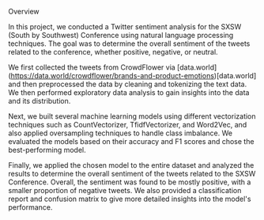 Overview

In this project, we conducted a Twitter sentiment analysis for the SXSW (South by Southwest) Conference using natural language processing techniques. The goal was to determine the overall sentiment of the tweets related to the conference, whether positive, negative, or neutral.

We first collected the tweets from  CrowdFlower via [data.world] (https://data.world/crowdflower/brands-and-product-emotions)[data.world] and then preprocessed the data by cleaning and tokenizing the text data. We then performed exploratory data analysis to gain insights into the data and its distribution.

Next, we built several machine learning models using different vectorization techniques such as CountVectorizer, TfidfVectorizer, and Word2Vec, and also applied oversampling techniques to handle class imbalance. We evaluated the models based on their accuracy and F1 scores and chose the best-performing model.

Finally, we applied the chosen model to the entire dataset and analyzed the results to determine the overall sentiment of the tweets related to the SXSW Conference. Overall, the sentiment was found to be mostly positive, with a smaller proportion of negative tweets. We also provided a classification report and confusion matrix to give more detailed insights into the model's performance.
